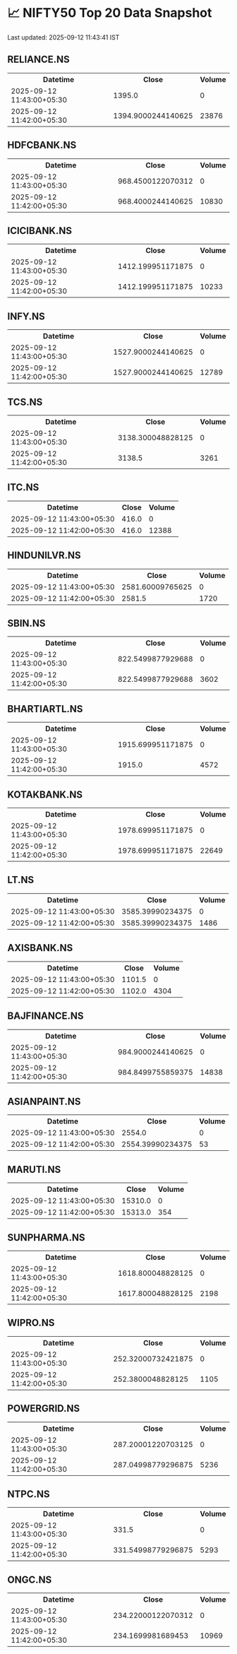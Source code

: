 # 📈 NIFTY50 Top 20 Data Snapshot

Last updated: 2025-09-12 11:43:41 IST

## RELIANCE.NS

<table>
  <tr><th>Datetime</th><th>Close</th><th>Volume</th></tr>
  <tr><td>2025-09-12 11:43:00+05:30</td><td>1395.0</td><td>0</td></tr>
  <tr><td>2025-09-12 11:42:00+05:30</td><td>1394.9000244140625</td><td>23876</td></tr>
</table>

## HDFCBANK.NS

<table>
  <tr><th>Datetime</th><th>Close</th><th>Volume</th></tr>
  <tr><td>2025-09-12 11:43:00+05:30</td><td>968.4500122070312</td><td>0</td></tr>
  <tr><td>2025-09-12 11:42:00+05:30</td><td>968.4000244140625</td><td>10830</td></tr>
</table>

## ICICIBANK.NS

<table>
  <tr><th>Datetime</th><th>Close</th><th>Volume</th></tr>
  <tr><td>2025-09-12 11:43:00+05:30</td><td>1412.199951171875</td><td>0</td></tr>
  <tr><td>2025-09-12 11:42:00+05:30</td><td>1412.199951171875</td><td>10233</td></tr>
</table>

## INFY.NS

<table>
  <tr><th>Datetime</th><th>Close</th><th>Volume</th></tr>
  <tr><td>2025-09-12 11:43:00+05:30</td><td>1527.9000244140625</td><td>0</td></tr>
  <tr><td>2025-09-12 11:42:00+05:30</td><td>1527.9000244140625</td><td>12789</td></tr>
</table>

## TCS.NS

<table>
  <tr><th>Datetime</th><th>Close</th><th>Volume</th></tr>
  <tr><td>2025-09-12 11:43:00+05:30</td><td>3138.300048828125</td><td>0</td></tr>
  <tr><td>2025-09-12 11:42:00+05:30</td><td>3138.5</td><td>3261</td></tr>
</table>

## ITC.NS

<table>
  <tr><th>Datetime</th><th>Close</th><th>Volume</th></tr>
  <tr><td>2025-09-12 11:43:00+05:30</td><td>416.0</td><td>0</td></tr>
  <tr><td>2025-09-12 11:42:00+05:30</td><td>416.0</td><td>12388</td></tr>
</table>

## HINDUNILVR.NS

<table>
  <tr><th>Datetime</th><th>Close</th><th>Volume</th></tr>
  <tr><td>2025-09-12 11:43:00+05:30</td><td>2581.60009765625</td><td>0</td></tr>
  <tr><td>2025-09-12 11:42:00+05:30</td><td>2581.5</td><td>1720</td></tr>
</table>

## SBIN.NS

<table>
  <tr><th>Datetime</th><th>Close</th><th>Volume</th></tr>
  <tr><td>2025-09-12 11:43:00+05:30</td><td>822.5499877929688</td><td>0</td></tr>
  <tr><td>2025-09-12 11:42:00+05:30</td><td>822.5499877929688</td><td>3602</td></tr>
</table>

## BHARTIARTL.NS

<table>
  <tr><th>Datetime</th><th>Close</th><th>Volume</th></tr>
  <tr><td>2025-09-12 11:43:00+05:30</td><td>1915.699951171875</td><td>0</td></tr>
  <tr><td>2025-09-12 11:42:00+05:30</td><td>1915.0</td><td>4572</td></tr>
</table>

## KOTAKBANK.NS

<table>
  <tr><th>Datetime</th><th>Close</th><th>Volume</th></tr>
  <tr><td>2025-09-12 11:43:00+05:30</td><td>1978.699951171875</td><td>0</td></tr>
  <tr><td>2025-09-12 11:42:00+05:30</td><td>1978.699951171875</td><td>22649</td></tr>
</table>

## LT.NS

<table>
  <tr><th>Datetime</th><th>Close</th><th>Volume</th></tr>
  <tr><td>2025-09-12 11:43:00+05:30</td><td>3585.39990234375</td><td>0</td></tr>
  <tr><td>2025-09-12 11:42:00+05:30</td><td>3585.39990234375</td><td>1486</td></tr>
</table>

## AXISBANK.NS

<table>
  <tr><th>Datetime</th><th>Close</th><th>Volume</th></tr>
  <tr><td>2025-09-12 11:43:00+05:30</td><td>1101.5</td><td>0</td></tr>
  <tr><td>2025-09-12 11:42:00+05:30</td><td>1102.0</td><td>4304</td></tr>
</table>

## BAJFINANCE.NS

<table>
  <tr><th>Datetime</th><th>Close</th><th>Volume</th></tr>
  <tr><td>2025-09-12 11:43:00+05:30</td><td>984.9000244140625</td><td>0</td></tr>
  <tr><td>2025-09-12 11:42:00+05:30</td><td>984.8499755859375</td><td>14838</td></tr>
</table>

## ASIANPAINT.NS

<table>
  <tr><th>Datetime</th><th>Close</th><th>Volume</th></tr>
  <tr><td>2025-09-12 11:43:00+05:30</td><td>2554.0</td><td>0</td></tr>
  <tr><td>2025-09-12 11:42:00+05:30</td><td>2554.39990234375</td><td>53</td></tr>
</table>

## MARUTI.NS

<table>
  <tr><th>Datetime</th><th>Close</th><th>Volume</th></tr>
  <tr><td>2025-09-12 11:43:00+05:30</td><td>15310.0</td><td>0</td></tr>
  <tr><td>2025-09-12 11:42:00+05:30</td><td>15313.0</td><td>354</td></tr>
</table>

## SUNPHARMA.NS

<table>
  <tr><th>Datetime</th><th>Close</th><th>Volume</th></tr>
  <tr><td>2025-09-12 11:43:00+05:30</td><td>1618.800048828125</td><td>0</td></tr>
  <tr><td>2025-09-12 11:42:00+05:30</td><td>1617.800048828125</td><td>2198</td></tr>
</table>

## WIPRO.NS

<table>
  <tr><th>Datetime</th><th>Close</th><th>Volume</th></tr>
  <tr><td>2025-09-12 11:43:00+05:30</td><td>252.32000732421875</td><td>0</td></tr>
  <tr><td>2025-09-12 11:42:00+05:30</td><td>252.3800048828125</td><td>1105</td></tr>
</table>

## POWERGRID.NS

<table>
  <tr><th>Datetime</th><th>Close</th><th>Volume</th></tr>
  <tr><td>2025-09-12 11:43:00+05:30</td><td>287.20001220703125</td><td>0</td></tr>
  <tr><td>2025-09-12 11:42:00+05:30</td><td>287.04998779296875</td><td>5236</td></tr>
</table>

## NTPC.NS

<table>
  <tr><th>Datetime</th><th>Close</th><th>Volume</th></tr>
  <tr><td>2025-09-12 11:43:00+05:30</td><td>331.5</td><td>0</td></tr>
  <tr><td>2025-09-12 11:42:00+05:30</td><td>331.54998779296875</td><td>5293</td></tr>
</table>

## ONGC.NS

<table>
  <tr><th>Datetime</th><th>Close</th><th>Volume</th></tr>
  <tr><td>2025-09-12 11:43:00+05:30</td><td>234.22000122070312</td><td>0</td></tr>
  <tr><td>2025-09-12 11:42:00+05:30</td><td>234.1699981689453</td><td>10969</td></tr>
</table>

